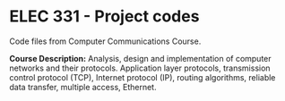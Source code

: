 # ELEC 331 - Project codes

Code files from Computer Communications Course. 

**Course Description:** Analysis, design and implementation of computer networks and their protocols. Application layer protocols, transmission control protocol (TCP), Internet protocol (IP), routing algorithms, reliable data transfer, multiple access, Ethernet. 
